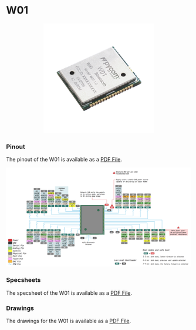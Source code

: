 # W01

<p align="center"><img src ="../../../img/w01.png" width="300"></p>

### Pinout
The pinout of the W01 is available as a <a href="../downloads/w01-pinout.pdf" target="_blank">PDF File</a>.

<a href="../downloads/l01-pinout.pdf" target="_blank" align="center"><img src ="../../../img/w01-pinout.png"></a>

### Specsheets

The specsheet of the W01 is available as a <a href="../downloads/w01-specsheet.pdf" target="_blank">PDF File</a>.

### Drawings

The drawings for the W01 is available as a <a href="../downloads/w01-drawing.pdf" target="_blank">PDF File</a>.
